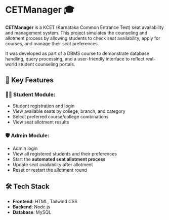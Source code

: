 # CETManager 🎓

**CETManager** is a KCET (Karnataka Common Entrance Test) seat availability and management system. This project simulates the counseling and allotment process by allowing students to check seat availability, apply for courses, and manage their seat preferences.

It was developed as part of a DBMS course to demonstrate database handling, query processing, and a user-friendly interface to reflect real-world student counseling portals.

## 📌 Key Features

### 👨‍🎓 Student Module:
- Student registration and login
- View available seats by college, branch, and category
- Select preferred course/college combinations
- View seat allotment results

### 🛡️ Admin Module:
- Admin login
- View all registered students and their preferences
- Start the **automated seat allotment process**
- Update seat availability after allotment
- Reset or restart the allotment round

## 🛠️ Tech Stack

- **Frontend**: HTML, Tailwind CSS
- **Backend**: Node.js
- **Database**: MySQL
